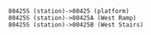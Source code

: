```sequence {theme="hand"}
80425S (station)->80425 (platform)
80425S (station)->80425A (West Ramp)
80425S (station)->80425B (West Stairs)
```